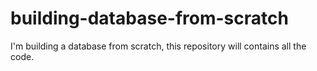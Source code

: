 # building-database-from-scratch
I'm building a database from scratch, this repository will contains all the code.
